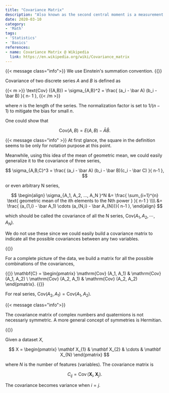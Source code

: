 ```yaml
---
title: "Covariance Matrix"
description: "Also known as the second central moment is a measurement of the spread."
date: 2020-03-10
category:
- 'Math'
tags:
- 'Statistics'
- 'Basics'
references:
- name: Covariance Matrix @ Wikipedia
  link: https://en.wikipedia.org/wiki/Covariance_matrix
---
```


{{< message class="info">}}
We use Einstein's summation convention.
{{</message>}}

Covariance of two discrete series $A$ and $B$ is defined as

{{< m >}}
\text{Cov} ({A,B}) = \sigma_{A,B}^2 = \frac{  (a_i - \bar A) (b_i - \bar B) }{ n- 1 },
{{< /m >}}

where $n$ is the length of the series. The normalization factor is set to $1/(n-1)$ to mitigate the bias for small $n$.

One could show that

$$
\mathrm{Cov}({A,B}) = E( A,B ) - \bar A \bar B.
$$


{{< message class="info" >}}
At first glance, the square in the definition seems to be only for notation purpose at this point.

Meanwhile, using this idea of the mean of geometric mean, we could easily generalize it to the covariance of three series,

$$
\sigma_{A,B,C}^3 = \frac{ (a_i - \bar A) (b_i - \bar B)(c_i - \bar C) }{ n-1 },
$$

or even arbitrary N series,

$$
\begin{align}
\sigma_{A_1, A_2, ..., A_N }^N &= \frac{ \sum_{i=1}^{n} \text{ geometric mean of the ith elements to the Nth power }  }{ n-1 } \\\\
&= \frac{  (a_{1,i} - \bar A_1) \cdots (a_{N,i} - \bar A_{N})}{ n-1 },
\end{align}
$$

which should be called the covariance of all the N series, $\mathrm{Cov} ({A_1, A_2,\cdots, A_N })$.

We do not use these since we could easily build a covariance matrix to indicate all the possible covariances between any two variables.

{{</message>}}

For a complete picture of the data, we build a matrix for all the possible combinations of the covariances,

{{<m>}}
\mathbf{C} = \begin{pmatrix}
\mathrm{Cov} (A_1, A_1) & \mathrm{Cov} (A_1, A_2) \\
\mathrm{Cov} (A_2, A_1) & \mathrm{Cov} (A_2, A_2)
\end{pmatrix}.
{{</m>}}

For real series, $\mathrm{Cov} (A_2, A_1) = \mathrm{Cov} (A_1, A_2)$.

{{< message class="info">}}

The covariance matrix of complex numbers and quaternions is not necessariy symmetric. A more general concept of symmetries is Hermitian.

{{</message>}}

Given a dataset $X$,

$$
X = \begin{pmatrix}
\mathbf X_{1} & \mathbf X_{2} & \cdots & \mathbf X_{N}
\end{pmatrix}
$$

where $N$ is the number of features (variables). The covariance matrix is

$$
C_{ij} = \operatorname{Cov}(\mathbf X_i, \mathbf X_j).
$$

The covariance becomes variance when $i=j$.